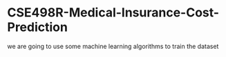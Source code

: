 # CSE498R-Medical-Insurance-Cost-Prediction
we are going to use some machine learning algorithms to train the dataset
